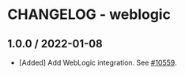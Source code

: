 # CHANGELOG - weblogic

## 1.0.0 / 2022-01-08

* [Added] Add WebLogic integration. See [#10559](https://github.com/DataDog/integrations-core/pull/10559).

